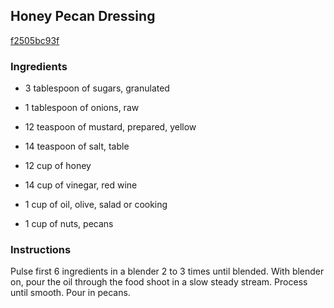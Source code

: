 ## Honey Pecan Dressing

[f2505bc93f](http://www.food.com/recipe/honey-pecan-dressing-83047)

### Ingredients

 - 3 tablespoon of sugars, granulated

 - 1 tablespoon of onions, raw

 - 12 teaspoon of mustard, prepared, yellow

 - 14 teaspoon of salt, table

 - 12 cup of honey

 - 14 cup of vinegar, red wine

 - 1 cup of oil, olive, salad or cooking

 - 1 cup of nuts, pecans

### Instructions

Pulse first 6 ingredients in a blender 2 to 3 times until blended. With blender on, pour the oil through the food shoot in a slow steady stream. Process until smooth. Pour in pecans.